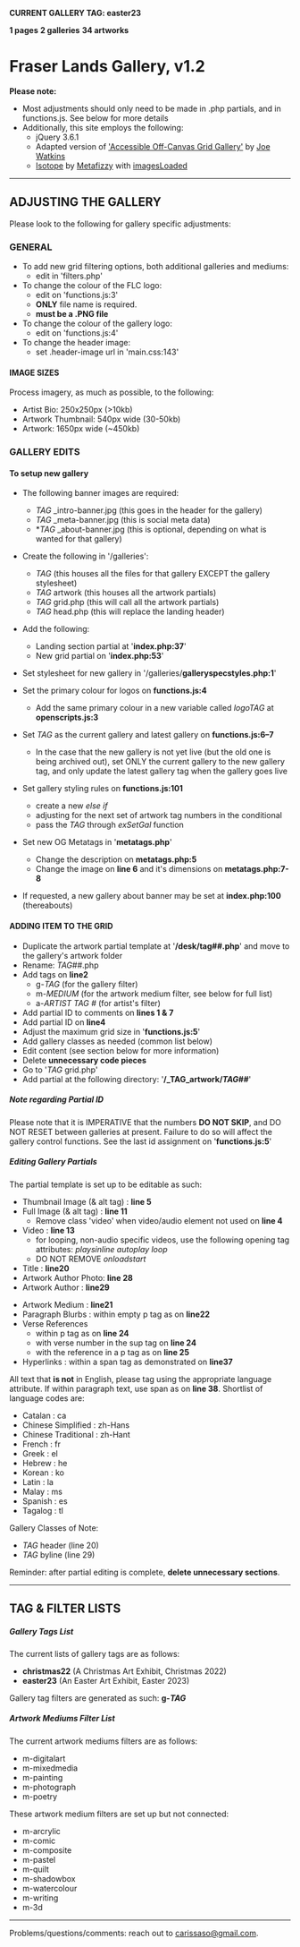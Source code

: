 **CURRENT GALLERY TAG: easter23**

__1 pages__
__2 galleries__
__34 artworks__


# Fraser Lands Gallery, v1.2

__Please note:__
- Most adjustments should only need to be made in .php partials, and in functions.js. See below for more details
- Additionally, this site employs the following:
    - jQuery 3.6.1
    - Adapted version of ['Accessible Off-Canvas Grid Gallery'](https://codepen.io/joe-watkins/pen/RPZbrW/) by [Joe Watkins](https://codepen.io/joe-watkins)
    - [Isotope](https://isotope.metafizzy.co/) by [Metafizzy](https://metafizzy.co/) with [imagesLoaded](https://imagesloaded.desandro.com/)

---

## ADJUSTING THE GALLERY

Please look to the following for gallery specific adjustments:

### GENERAL

  - To add new grid filtering options, both additional galleries and mediums:
    - edit in 'filters.php'
  - To change the colour of the FLC logo:
    - edit on 'functions.js:3'
    - **ONLY** file name is required.
    - **must be a .PNG file**
  - To change the colour of the gallery logo:
    - edit on 'functions.js:4'
  - To change the header image:
    - set .header-image url in 'main.css:143'

#### IMAGE SIZES

Process imagery, as much as possible, to the following:

  - Artist Bio: 250x250px (>10kb)
  - Artwork Thumbnail: 540px wide (30-50kb)
  - Artwork: 1650px wide (~450kb)

### GALLERY EDITS

#### **To setup new gallery** ####

- The following banner images are required:
  - _TAG_ _intro-banner.jpg (this goes in the header for the gallery)
  - _TAG_ _meta-banner.jpg (this is social meta data)
  - *_TAG_ _about-banner.jpg (this is optional, depending on what is wanted for that gallery)
  
- Create the following in '/galleries':
  - _TAG_ (this houses all the files for that gallery EXCEPT the gallery stylesheet)
  - _TAG_ artwork (this houses all the artwork partials)
  - _TAG_ grid.php (this will call all the artwork partials)
  - _TAG_ head.php (this will replace the landing header)
- Add the following:
  - Landing section partial at '**index.php:37**'
  - New grid partial on '**index.php:53**'
- Set stylesheet for new gallery in '/galleries/**galleryspecstyles.php:1**'
- Set the primary colour for logos on **functions.js:4**
  - Add the same primary colour in a new variable called _logoTAG_ at **openscripts.js:3**
- Set _TAG_ as the current gallery and latest gallery on **functions.js:6–7**
  - In the case that the new gallery is not yet live (but the old one is being archived out), set ONLY the current gallery to the new gallery tag, and only update the latest gallery tag when the gallery goes live
- Set gallery styling rules on **functions.js:101**
  - create a new _else if_
  - adjusting for the next set of artwork tag numbers in the conditional
  - pass the _TAG_ through _exSetGal_ function
- Set new OG Metatags in '**metatags.php**'
  - Change the description on **metatags.php:5**
  - Change the image on **line 6** and it's dimensions on **metatags.php:7-8**
- If requested, a new gallery about banner may be set at **index.php:100** (thereabouts)

#### ADDING ITEM TO THE GRID
- Duplicate the artwork partial template at '**/desk/tag##.php**' and move to the gallery's artwork folder
- Rename: _TAG_##.php
- Add tags on **line2**
  - g-_TAG_ (for the gallery filter)
  - m-_MEDIUM_ (for the artwork medium filter, see below for full list)
  - a-_ARTIST TAG #_ (for artist's filter)
- Add partial ID to comments on **lines 1 & 7**
- Add partial ID on **line4**
- Adjust the maximum grid size in '**functions.js:5**'
- Add gallery classes as needed (common list below)
- Edit content (see section below for more information)
- Delete **unnecessary code pieces**
- Go to '_TAG_ grid.php'
- Add partial at the following directory: '**/_TAG_artwork/_TAG_##**'

##### Note regarding Partial ID

Please note that it is IMPERATIVE that the numbers **DO NOT SKIP**, and DO NOT RESET between galleries at present. Failure to do so will affect the gallery control functions. See the last id assignment on '**functions.js:5**'

##### Editing Gallery Partials

The partial template is set up to be editable as such:
- Thumbnail Image (& alt tag) : **line 5**
- Full Image (& alt tag) : **line 11**
  - Remove class 'video' when video/audio element not used on **line 4**
- Video : **line 13**
  - for looping, non-audio specific videos, use the following opening tag attributes: _playsinline autoplay loop_
  - DO NOT REMOVE _onloadstart_
- Title : **line20**
- Artwork Author Photo: **line 28**
- Artwork Author : **line29**
<!-- - Artwork Author Bio : **line22** TAKEN OUT FOR NOW-->
- Artwork Medium : **line21**
- Paragraph Blurbs : within empty p tag as on **line22**
- Verse References
  - within p tag as on **line 24**
  - with verse number in the sup tag on **line 24**
  - with the reference in a p tag as on **line 25**
- Hyperlinks : within a span tag as demonstrated on **line37**

All text that **is not** in English, please tag using the appropriate language attribute. If within paragraph text, use span as on **line 38**. Shortlist of language codes are:
- Catalan : ca
- Chinese Simplified : zh-Hans
- Chinese Traditional : zh-Hant
- French : fr
- Greek : el
- Hebrew : he
- Korean : ko
- Latin : la
- Malay : ms
- Spanish : es
- Tagalog : tl

Gallery Classes of Note:
- _TAG_ header (line 20)
- _TAG_ byline (line 29)

Reminder: after partial editing is complete, **delete unnecessary sections**.

---

## TAG & FILTER LISTS

##### Gallery Tags List

The current lists of gallery tags are as follows:
- **christmas22** (A Christmas Art Exhibit, Christmas 2022)
- **easter23** (An Easter Art Exhibit, Easter 2023)

Gallery tag filters are generated as such: **g-_TAG_**

##### Artwork Mediums Filter List

The current artwork mediums filters are as follows:
- m-digitalart
- m-mixedmedia
- m-painting
- m-photograph
- m-poetry

These artwork medium filters are set up but not connected:
- m-arcrylic
- m-comic
- m-composite
- m-pastel
- m-quilt
- m-shadowbox
- m-watercolour
- m-writing
- m-3d

---
Problems/questions/comments: reach out to carissaso@gmail.com.
